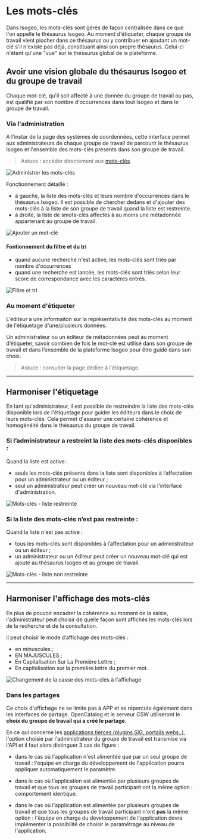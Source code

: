# Les mots-clés <i class="fa fa-tags"></i>

Dans Isogeo, les mots-clés sont gérés de façon centralisée dans ce que l&apos;on appelle le thésaurus Isogeo. Au moment d&apos;étiqueter, chaque groupe de travail vient piocher dans ce thésaurus ou y contribuer en ajoutant un mot-clé s&apos;il n&apos;existe pas déjà, constituant ainsi son propre thésaurus. Celui-ci n&apos;étant qu&apos;une "vue" sur le thésaurus global de la plateforme.

## Avoir une vision globale du thésaurus Isogeo et du groupe de travail

Chaque mot-clé, qu&apos;il soit affecté à une donnée du groupe de travail ou pas, est qualifié par son nombre d&apos;occurrences dans tout Isogeo et dans le groupe de travail.


### Via l&apos;administration

A l&apos;instar de la page des systèmes de coordonnées, cette interface permet aux administrateurs de chaque groupe de travail de parcourir le thésaurus Isogeo et l&apos;ensemble des mots-clés présents dans son groupe de travail.

> Astuce : accéder directement aux [mots-clés](https://app.isogeo.com/admin/keywords).

![Administrer les mots-clés](/images/adm_keywords_occurs.png "Administrer les mots-clés")

Fonctionnement détaillé :

* à gauche, la liste des mots-clés et leurs nombre d&apos;occurrences dans le thésaurus Isogeo. Il est possible de chercher dedans et d&apos;ajouter des mots-clés à la liste de son groupe de travail quand la liste est restreinte.
* à droite, la liste de smots-clés affectés à au moins une métadonnée appartenant au groupe de travail.

![Ajouter un mot-clé](/images/adm_keywords_restricted_addToIsogeo.gif "Ajouter un mot-clé à son groupe de travail à partir du thésaurus Isogeo")

#### Fontionnement du filtre et du tri

* quand aucune recherche n&apos;est active, les mots-clés sont triés par nombre d&apos;occurrences
* quand une recherche est lancée, les mots-clés sont triés selon leur score de correspondance avec les caractères entrés.

![Filtre et tri](/images/adm_keywords_filtrer_order.gif "Comprendre le fonctionnement du tri et du filtre par recherche dynamique")

### Au moment d&apos;étiqueter

L&apos;éditeur a une informaiton sur la représentativité des mots-clés au moment de l&apos;étiquetage d&apos;une/plusieurs données.

Un administrateur ou un éditeur de métadonnées peut au moment d’étiqueter, savoir combien de fois le mot-clé est utilisé dans son groupe de travail et dans l’ensemble de la plateforme Isogeo pour être guidé dans son choix.

> Astuce : consulter la page dédiée à l&apos;étiquetage.

____

## Harmoniser l&apos;étiquetage

En tant qu&apos;administrateur, il est possible de restreindre la liste des mots-clés disponible lors de l&apos;étiquetage pour guider les éditeurs dans le choix de leurs mots-clés. Cela permet d&apos;assurer une certaine cohérence et homogénéité dans le thésaurus du groupe de travail.

### Si l’administrateur a restreint la liste des mots-clés disponibles :

Quand la liste est active :
* seuls les mots-clés présents dans la liste sont disponibles à l’affectation pour un administrateur ou un éditeur ;
* seul un administrateur peut créer un nouveau mot-clé via l&apos;interface d&apos;administration.

![Mots-clés - liste restreinte](/images/inv_edit_tags_keywords_restricted.gif "Créer un nouveau mot-clé quand la liste est restreinte")

### Si la liste des mots-clés n’est pas restreinte :

Quand la liste n&apos;est pas active :
* tous les mots-clés sont disponibles à l’affectation pour un administrateur ou un éditeur ;
* un administrateur ou un éditeur peut créer un nouveau mot-clé qui est ajouté au thésaurus Isogeo et au groupe de travail.

![Mots-clés - liste non restreinte](/images/inv_edit_tags_keywords.gif "Créer un nouveau mot-clé quand la liste n&apos;est pas restreinte")

____

## Harmoniser l&apos;affichage des mots-clés

En plus de pouvoir encadrer la cohérence au moment de la saisie, l&apos;administrateur peut choisir de quelle façon sont affichés les mots-clés lors de la recherche et de la consultation.

il peut choisir le mode d’affichage des mots-clés :
* en minuscules ;
* EN MAJUSCULES ;
* En Capitalisation Sur La Première Lettre ;
* En capitalisation sur la première lettre du premier mot.

![Changement de la casse des mots-clés à l&apos;affichage](/images/adm_keywords_case_switch.gif "Différentes options de la casse de l&apos;affichage des mots-clés")

### Dans les partages

Ce choix d&apos;affichage ne se limite pas à APP et se répercute également dans les interfaces de partage. OpenCatalog et le serveur CSW utiliseront le **choix du groupe de travail qui a créé le partage**.

En ce qui concerne les [applications tierces (plugins SIG, portails webs..)](../publish/usages_api.html), l&apos;option choisie par l&apos;administrateur du groupe de travail est transmise via l&apos;API et il faut alors distinguer 3 cas de figure :

* dans le cas où l&apos;application n&apos;est alimentée que par un seul groupe de travail : l&apos;équipe en charge du développement de l&apos;application pourra appliquer automatiquement le paramètre.

* dans le cas où l&apos;application est alimentée par plusieurs groupes de travail et que tous les groupes de travail participant ont la même option : comportement identique.

* dans le cas où l&apos;application est alimentée par plusieurs groupes de travail et que tous les groupes de travail participant n&apos;ont **pas** la même option : l&apos;équipe en charge du développement de l&apos;application devra implémenter la possibilité de choisir le paramétrage au niveau de l&apos;application.
